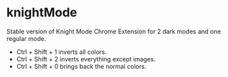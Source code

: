# knightMode
Stable version of Knight Mode Chrome Extension for 2 dark modes and one regular mode. 
* Ctrl + Shift + 1 inverts all colors. 
* Ctrl + Shift + 2 inverts everything except images.
* Ctrl + Shift + 0 brings back the normal colors. 
